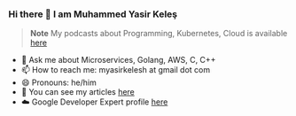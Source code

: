 ### Hi there 👋 I am Muhammed Yasir Keleş
> **Note**
> My podcasts about Programming, Kubernetes, Cloud is available [here](https://anchor.fm/huseyin-babal)


- 💬 Ask me about Microservices, Golang, AWS, C, C++
- 📫 How to reach me: myasirkelesh at gmail dot com
- 😄 Pronouns: he/him
- 📖 You can see my articles [here](https://medium.com/@keles4112)
- ☁️  Google Developer Expert profile [here](https://g.dev/yasirkelesh)
